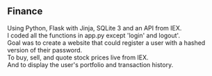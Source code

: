 ## Finance
Using Python, Flask with Jinja, SQLite 3 and an API from IEX.\
I coded all the functions in app.py except 'login' and logout'.\
Goal was to create a website that could register a user with a hashed version of their password.\
To buy, sell, and quote stock prices live from IEX.\
And to display the user's portfolio and transaction history.

